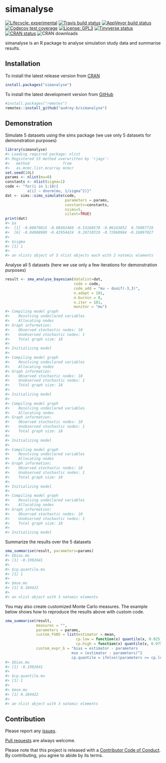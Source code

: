 
<!-- README.md is generated from README.Rmd. Please edit that file -->

# simanalyse

<!-- badges: start -->

[![Lifecycle:
experimental](https://img.shields.io/badge/lifecycle-experimental-orange.svg)](https://www.tidyverse.org/lifecycle/#experimental)
[![Travis build
status](https://travis-ci.com/audrey-b/simanalyse.svg?branch=master)](https://travis-ci.com/audrey-b/simanalyse)
[![AppVeyor build
status](https://ci.appveyor.com/api/projects/status/github/audrey-b/simanalyse?branch=master&svg=true)](https://ci.appveyor.com/project/audrey-b/simanalyse)
[![Codecov test
coverage](https://codecov.io/gh/audrey-b/simanalyse/branch/master/graph/badge.svg)](https://codecov.io/gh/audrey-b/simanalyse?branch=master)
[![License:
GPL3](https://img.shields.io/badge/License-GPL3-blue.svg)](https://www.gnu.org/licenses/gpl-3.0.html)
[![Tinyverse
status](https://tinyverse.netlify.com/badge/simanalyse)](https://CRAN.R-project.org/package=simanalyse)
[![CRAN
status](https://www.r-pkg.org/badges/version/simanalyse)](https://cran.r-project.org/package=simanalyse)
![CRAN downloads](http://cranlogs.r-pkg.org/badges/simanalyse)
<!-- badges: end -->

simanalyse is an R package to analyse simulation study data and
summarise results.

## Installation

To install the latest release version from
[CRAN](https://cran.r-project.org)

``` r
install.packages("simanalyse")
```

To install the latest development version from
[GitHub](https://github.com/audrey-b/simanalyse)

``` r
#install.packages("remotes")
remotes::install_github("audrey-b/simanalyse")
```

## Demonstration

Simulate 5 datasets using the sims package (we use only 5 datasets for
demonstration purposes)

``` r
library(simanalyse)
#> Loading required package: nlist
#> Registered S3 method overwritten by 'rjags':
#>   method               from 
#>   as.mcmc.list.mcarray mcmcr
set.seed(10L)
params <- nlist(mu=0)
constants <- nlist(sigma=1)
code <- "for(i in 1:10){
          a[i] ~ dnorm(mu, 1/sigma^2)}"
dat <- sims::sims_simulate(code, 
                           parameters = params, 
                           constants=constants,
                           nsims=5,
                           silent=TRUE)
print(dat)
#> $a
#>  [1] -0.88079815 -0.08492460 -0.53168578 -0.06243852  0.76097710
#>  [6] -0.04988989 -0.42954424  0.20710319 -0.72960984 -0.16097027
#> 
#> $sigma
#> [1] 1
#> 
#> an nlists object of 5 nlist objects each with 2 natomic elements
```

Analyse all 5 datasets (here we use only a few iterations for
demonstration purposes)

``` r
result <- sma_analyse_bayesian(datalist=dat,
                               code = code,
                               code_add = "mu ~ dunif(-3,3)",
                               n.adapt = 101,
                               n.burnin = 0,
                               n.iter = 101,
                               monitor = "mu")
#> Compiling model graph
#>    Resolving undeclared variables
#>    Allocating nodes
#> Graph information:
#>    Observed stochastic nodes: 10
#>    Unobserved stochastic nodes: 1
#>    Total graph size: 18
#> 
#> Initializing model
#> 
#> Compiling model graph
#>    Resolving undeclared variables
#>    Allocating nodes
#> Graph information:
#>    Observed stochastic nodes: 10
#>    Unobserved stochastic nodes: 1
#>    Total graph size: 18
#> 
#> Initializing model
#> 
#> Compiling model graph
#>    Resolving undeclared variables
#>    Allocating nodes
#> Graph information:
#>    Observed stochastic nodes: 10
#>    Unobserved stochastic nodes: 1
#>    Total graph size: 18
#> 
#> Initializing model
#> 
#> Compiling model graph
#>    Resolving undeclared variables
#>    Allocating nodes
#> Graph information:
#>    Observed stochastic nodes: 10
#>    Unobserved stochastic nodes: 1
#>    Total graph size: 18
#> 
#> Initializing model
#> 
#> Compiling model graph
#>    Resolving undeclared variables
#>    Allocating nodes
#> Graph information:
#>    Observed stochastic nodes: 10
#>    Unobserved stochastic nodes: 1
#>    Total graph size: 18
#> 
#> Initializing model
```

Summarize the results over the 5 datasets

``` r
sma_summarise(result, parameters=params)
#> $bias.mu
#> [1] -0.1992641
#> 
#> $cp.quantile.mu
#> [1] 1
#> 
#> $mse.mu
#> [1] 0.184422
#> 
#> an nlist object with 3 natomic elements
```

You may also create customized Monte Carlo measures. The example below
shows how to reproduce the results above with custom code.

``` r
sma_summarise(result,
              measures = "", 
              parameters = params, 
              custom_FUNS = list(estimator = mean,
                                cp.low = function(x) quantile(x, 0.025),
                                cp.high = function(x) quantile(x, 0.975)),
              custom_expr_b = "bias = estimator - parameters
                              mse = (estimator - parameters)^2
                              cp.quantile = ifelse((parameters >= cp.low) & (parameters <= cp.high), 1, 0)")
#> $bias.mu
#> [1] -0.1992641
#> 
#> $cp.quantile.mu
#> [1] 1
#> 
#> $mse.mu
#> [1] 0.184422
#> 
#> an nlist object with 3 natomic elements
```

## Contribution

Please report any
[issues](https://github.com/audrey-b/simanalyse/issues).

[Pull requests](https://github.com/audrey-b/simanalyse/pulls) are always
welcome.

Please note that this project is released with a [Contributor Code of
Conduct](https://github.com/audrey-b/simanalyse/blob/master/CODE_OF_CONDUCT.md).
By contributing, you agree to abide by its terms.
